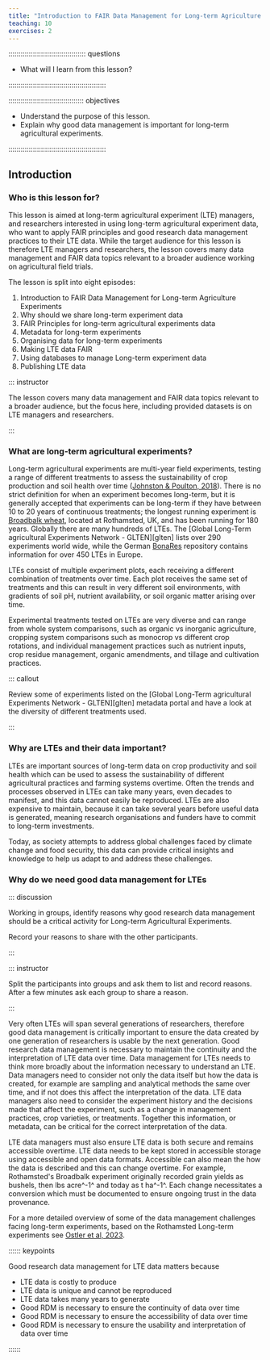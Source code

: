 ```yaml
---
title: "Introduction to FAIR Data Management for Long-term Agriculture Experiments"
teaching: 10
exercises: 2
---
```


:::::::::::::::::::::::::::::::::::::: questions 

- What will I learn from this lesson?

::::::::::::::::::::::::::::::::::::::::::::::::

::::::::::::::::::::::::::::::::::::: objectives

- Understand the purpose of this lesson.
- Explain why good data management is important for long-term agricultural experiments. 

::::::::::::::::::::::::::::::::::::::::::::::::

## Introduction

### Who is this lesson for?

This lesson is aimed at long-term agricultural experiment (LTE) managers, and researchers interested in using long-term agricultural experiment data, who want to apply FAIR principles and good research data management practices to their LTE data. While the target audience for this lesson is therefore LTE managers and researchers, the lesson covers many data management and FAIR data topics relevant to a broader audience working on agricultural field trials.

The lesson is split into eight episodes:

1. Introduction to FAIR Data Management for Long-term Agriculture Experiments
2. Why should we share long-term experiment data
3. FAIR Principles for long-term agricultural experiments data
4. Metadata for long-term experiments
5. Organising data for long-term experiments
6. Making LTE data FAIR
7. Using databases to manage Long-term experiment data
8. Publishing LTE data

::: instructor

The lesson covers many data management and FAIR data topics relevant to a broader audience, but the focus here, including provided datasets is on LTE managers and researchers.    

:::

### What are long-term agricultural experiments?

Long-term agricultural experiments are multi-year field experiments, testing a range of different treatments to assess the sustainability of crop production and soil health over time ([Johnston & Poulton, 2018](https://doi.org/10.1111/ejss.12521)). There is no strict definition for when an experiment becomes long-term, but it is generally accepted that experiments can be long-term if they have between 10 to 20 years of continuous treatments; the longest running experiment is [Broadbalk wheat](https://www.era.rothamsted.ac.uk/experiment/rbk1), located at Rothamsted, UK, and has been running for 180 years. Globally there are many hundreds of LTEs. The [Global Long-Term agricultural Experiments Network - GLTEN][glten] lists over 290 experiments world wide, while the German [BonaRes](https://lte.bonares.de/) repository contains information for over 450 LTEs in Europe. 

LTEs consist of multiple experiment plots, each receiving a different combination of treatments over time. Each plot receives the same set of treatments and this can result in very different soil environments, with gradients of soil pH, nutrient availability, or soil organic matter arising over time.

Experimental treatments tested on LTEs are very diverse and can range from whole system comparisons, such as organic vs inorganic agriculture, cropping system comparisons such as monocrop vs different crop rotations, and individual management practices such as nutrient inputs, crop residue management, organic amendments, and tillage and cultivation practices.  

::: callout

Review some of experiments listed on the [Global Long-Term agricultural Experiments Network - GLTEN][glten] metadata portal and have a look at the diversity of different treatments used.

:::

### Why are LTEs and their data important?

LTEs are important sources of long-term data on crop productivity and soil health which can be used to assess the sustainability of different agricultural practices and farming systems overtime. Often the trends and processes observed in LTEs can take many years, even decades to manifest, and this data cannot easily be reproduced. LTEs are also expensive to maintain, because it can take several years before useful data is generated, meaning research organisations and funders have to commit to long-term investments.     

Today, as society attempts to address global challenges faced by climate change and food security, this data can provide critical insights and knowledge to help us adapt to and address these challenges.

### Why do we need good data management for LTEs

::: discussion

Working in groups, identify reasons why good research data management should be a critical activity for Long-term Agricultural Experiments. 

Record your reasons to share with the other participants.

:::

::: instructor

Split the participants into groups and ask them to list and record reasons. After a few minutes ask each group to share a reason.

:::

Very often LTEs will span several generations of researchers, therefore good data management is critically important to ensure the data created by one generation of researchers is usable by the next generation. Good research data management is necessary to maintain the continuity and the interpretation of LTE data over time. Data management for LTEs needs to think more broadly about the information necessary to understand an LTE. Data managers need to consider not only the data itself but how the data is created, for example are sampling and analytical methods the same over time, and if not does this affect the interpretation of the data. LTE data managers also need to consider the experiment history and the decisions made that affect the experiment, such as a change in management practices, crop varieties, or treatments. Together this information, or metadata, can be critical for the correct interpretation of the data.

LTE data managers must also ensure LTE data is both secure and remains accessible overtime. LTE data needs to be kept stored in accessible storage using accessible and open data formats. Accessible can also mean the how the data is described and this can change overtime. For example, Rothamsted's Broadbalk experiment originally recorded grain yields as bushels, then lbs acre^-1^ and today as t ha^-1^. Each change necessitates a conversion which must be documented to ensure ongoing trust in the data provenance.    

For a more detailed overview of some of the data management challenges facing long-term experiments, based on the Rothamsted Long-term experiments see [Ostler et al, 2023](https://doi.org/10.1007/978-3-031-13276-6_7). 

:::::: keypoints

Good research data management for LTE data matters because

- LTE data is costly to produce
- LTE data is unique and cannot be reproduced
- LTE data takes many years to generate
- Good RDM is necessary to ensure the continuity of data over time
- Good RDM is necessary to ensure the accessibility of data over time
- Good RDM is necessary to ensure the usability and interpretation of data over time

::::::
